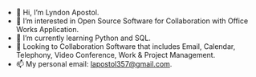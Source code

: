 - 👋 Hi, I’m Lyndon Apostol.
- 👀 I’m interested in Open Source Software for Collaboration with Office Works Application. 
- 🌱 I’m currently learning Python and SQL.
- 💞️ Looking to Collaboration Software that includes Email, Calendar, Telephony, Video Conference, Work & Project Management.
- 📫 My personal email: lapostol357@gmail.com.

<!---
lapostol357/lapostol357 is a ✨ special ✨ repository because its `README.md` (this file) appears on your GitHub profile.
You can click the Preview link to take a look at your changes.
--->
